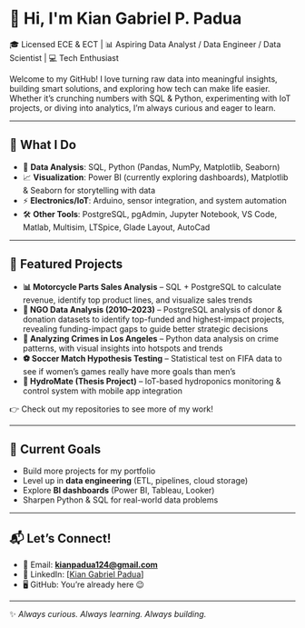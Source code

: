 # 👋 Hi, I'm Kian Gabriel P. Padua  

🎓 Licensed ECE & ECT | 📊 Aspiring Data Analyst / Data Engineer / Data Scientist | 💻 Tech Enthusiast  

Welcome to my GitHub! I love turning raw data into meaningful insights, building smart solutions, and exploring how tech can make life easier. Whether it’s crunching numbers with SQL & Python, experimenting with IoT projects, or diving into analytics, I’m always curious and eager to learn.  

---

## 🚀 What I Do  
- 🔎 **Data Analysis**: SQL, Python (Pandas, NumPy, Matplotlib, Seaborn)  
- 📈 **Visualization**: Power BI (currently exploring dashboards), Matplotlib & Seaborn for storytelling with data  
- ⚡ **Electronics/IoT**: Arduino, sensor integration, and system automation  
- 🛠 **Other Tools**: PostgreSQL, pgAdmin, Jupyter Notebook, VS Code, Matlab, Multisim, LTSpice, Glade Layout, AutoCad  

---

## 📂 Featured Projects  
- **📊 Motorcycle Parts Sales Analysis** – SQL + PostgreSQL to calculate revenue, identify top product lines, and visualize sales trends
- **🤝 NGO Data Analysis (2010–2023)** – PostgreSQL analysis of donor & donation datasets to identify top-funded and highest-impact projects, revealing funding-impact gaps to guide better strategic decisions 
- **🚨 Analyzing Crimes in Los Angeles** – Python data analysis on crime patterns, with visual insights into hotspots and trends  
- **⚽ Soccer Match Hypothesis Testing** – Statistical test on FIFA data to see if women’s games really have more goals than men’s  
- **🌱 HydroMate (Thesis Project)** – IoT-based hydroponics monitoring & control system with mobile app integration  
 


👉 Check out my repositories to see more of my work!  

---

## 🎯 Current Goals  
- Build more projects for my portfolio  
- Level up in **data engineering** (ETL, pipelines, cloud storage)  
- Explore **BI dashboards** (Power BI, Tableau, Looker)  
- Sharpen Python & SQL for real-world data problems  

---

## 📬 Let’s Connect!  
- 📧 Email: **kianpadua124@gmail.com**  
- 💼 LinkedIn: [[Kian Gabriel Padua](https://www.linkedin.com/in/kian-gabriel-padua-0863ab1ab)]
- 🖥 GitHub: You’re already here 😉  

---

✨ *Always curious. Always learning. Always building.*  
